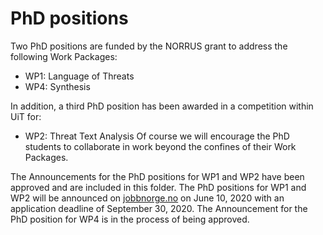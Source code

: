 # PhD positions
Two PhD positions are funded by the NORRUS grant to address the following Work Packages:
- WP1: Language of Threats
- WP4: Synthesis

In addition, a third PhD position has been awarded in a competition within UiT for:
- WP2: Threat Text Analysis
Of course we will encourage the PhD students to collaborate in work beyond the confines of their Work Packages.

The Announcements for the PhD positions for WP1 and WP2 have been approved and are included in this folder.
The PhD positions for WP1 and WP2 will be announced on [jobbnorge.no](jobbnorge.no) on June 10, 2020 with an application deadline of September 30, 2020.
The Announcement for the PhD position for WP4 is in the process of being approved.

